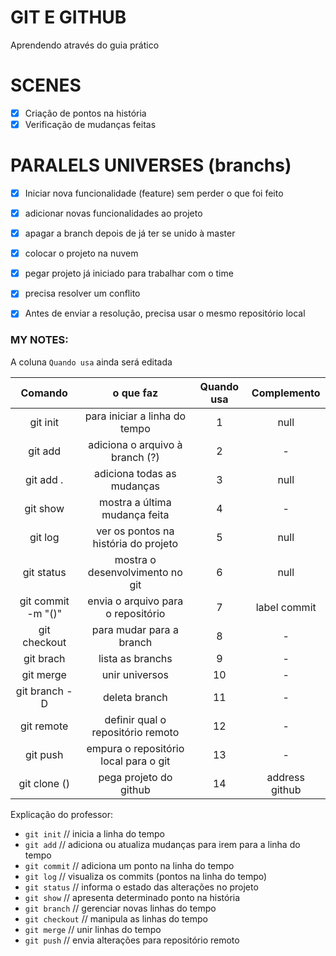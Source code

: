 # GIT E GITHUB

Aprendendo através do guia prático

# SCENES

- [X] Criação de pontos na história
- [X] Verificação de mudanças feitas

# PARALELS UNIVERSES (branchs)
- [X] Iniciar nova funcionalidade (feature) sem perder o que foi feito
- [X] adicionar novas funcionalidades ao projeto
- [X] apagar a branch depois de já ter se unido à master

- [X] colocar o projeto na nuvem

- [X] pegar projeto já iniciado para trabalhar com o time
- [X] precisa resolver um conflito

- [X] Antes de enviar a resolução, precisa usar o mesmo repositório local

### MY NOTES:

A coluna ` Quando usa ` ainda será editada 

Comando | o que faz | Quando usa | Complemento
:---: | :---: | :---: | :---:
git init | para iniciar a linha do tempo | 1 | null
git add | adiciona o arquivo à branch (?) | 2 | -
git add . | adiciona todas as mudanças | 3 | null
git show | mostra a última mudança feita | 4 | -
git log | ver os pontos na história do projeto | 5 | null
git status | mostra o desenvolvimento no git | 6 | null
git commit -m "()"| envia o arquivo para o repositório | 7 | label commit
git checkout | para mudar para a branch | 8 | -
git brach | lista as branchs | 9 | -
git merge | unir universos | 10| -
git branch -D | deleta branch | 11 | -
git remote | definir qual o repositório remoto | 12 | -
git push | empura o repositório local para o git | 13 | -
git clone () | pega projeto do github | 14 | address  github

Explicação do professor:
- `git init` // inicia a linha do tempo
- `git add` // adiciona ou atualiza mudanças para irem para a linha do tempo
- `git commit` // adiciona um ponto na linha do tempo 
- `git log` // visualiza os commits (pontos na linha do tempo)
- `git status` // informa o estado das alterações no projeto
- `git show` // apresenta determinado ponto na história
- `git branch` // gerenciar novas linhas do tempo
- `git checkout` // manipula as linhas do tempo
- `git merge` // unir linhas do tempo
- `git push` // envia alterações para repositório remoto
